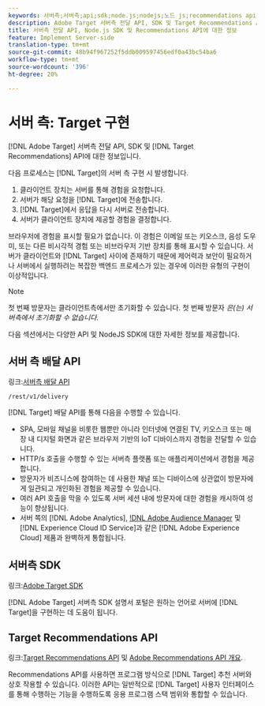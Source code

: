 ```yaml
---
keywords: 서버측;서버측;api;sdk;node.js;nodejs;노드 js;recommendations api;api:api
description: Adobe Target 서버측 전달 API, SDK 및 Target Recommendations API에 대한 정보입니다.
title: 서버측 전달 API, Node.js SDK 및 Recommendations API에 대한 정보
feature: Implement Server-side
translation-type: tm+mt
source-git-commit: 48b94f967252f5ddb009597456edf0a43bc54ba6
workflow-type: tm+mt
source-wordcount: '396'
ht-degree: 20%

---
```



# 서버 측: Target 구현

[!DNL Adobe Target] 서버측 전달 API, SDK 및 [!DNL Target Recommendations] API에 대한 정보입니다.

다음 프로세스는 [!DNL Target]의 서버 측 구현 시 발생합니다.

1. 클라이언트 장치는 서버를 통해 경험을 요청합니다.
1. 서버가 해당 요청을 [!DNL Target]에 전송합니다.
1. [!DNL Target]에서 응답을 다시 서버로 전송합니다.
1. 서버가 클라이언트 장치에 제공할 경험을 결정합니다.

브라우저에 경험을 표시할 필요가 없습니다. 이 경험은 이메일 또는 키오스크, 음성 도우미, 또는 다른 비시각적 경험 또는 비브라우저 기반 장치를 통해 표시할 수 있습니다. 서버가 클라이언트와 [!DNL Target] 사이에 존재하기 때문에 제어력과 보안이 필요하거나 서버에서 실행하려는 복잡한 백엔드 프로세스가 있는 경우에 이러한 유형의 구현이 이상적입니다.

>[!NOTE]
>
>첫 번째 방문자는 클라이언트측에서만 초기화할 수 있습니다. 첫 번째 방문자 *은(는) 서버측에서 초기화할 수 없습니다.*

다음 섹션에서는 다양한 API 및 NodeJS SDK에 대한 자세한 정보를 제공합니다.

## 서버 측 배달 API

링크:[서버측 배달 API](https://developers.adobetarget.com/api/delivery-api/)

`/rest/v1/delivery`

[!DNL Target] 배달 API를 통해 다음을 수행할 수 있습니다.

* SPA, 모바일 채널을 비롯한 웹뿐만 아니라 인터넷에 연결된 TV, 키오스크 또는 매장 내 디지털 화면과 같은 브라우저 기반의 IoT 디바이스까지 경험을 전달할 수 있습니다.
* HTTP/s 호출을 수행할 수 있는 서버측 플랫폼 또는 애플리케이션에서 경험을 제공합니다.
* 방문자가 비즈니스에 참여하는 데 사용한 채널 또는 디바이스에 상관없이 방문자에게 일관되고 개인화된 경험을 제공할 수 있습니다.
* 여러 API 호출을 막을 수 있도록 서버 세션 내에 방문자에 대한 경험을 캐시하여 성능이 향상됩니다.
* 서버 쪽의 [!DNL Adobe Analytics], [!DNL Adobe Audience Manager](AAM) 및 [!DNL Experience Cloud ID Service]과 같은 [!DNL Adobe Experience Cloud] 제품과 완벽하게 통합됩니다.

## 서버측 SDK

링크:[Adobe Target SDK](https://adobetarget-sdks.gitbook.io/docs/)

[!DNL Adobe Target] 서버측 SDK 설명서 포털은 원하는 언어로 서버에 [!DNL Target]을 구현하는 데 도움이 됩니다.

## Target Recommendations API

링크:[Target Recommendations API](https://developers.adobetarget.com/api/recommendations) 및 [Adobe Recommendations API 개요](https://experienceleague.adobe.com/docs/target-learn/recommendations-api-tutorial/recs-api-overview.html).

Recommendations API를 사용하면 프로그램 방식으로 [!DNL Target] 추천 서버와 상호 작용할 수 있습니다. 이러한 API는 일반적으로 [!DNL Target] 사용자 인터페이스를 통해 수행하는 기능을 수행하도록 응용 프로그램 스택 범위와 통합할 수 있습니다.
